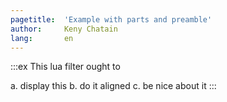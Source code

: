 ```yaml
---
pagetitle:  'Example with parts and preamble'
author:     Keny Chatain
lang:       en
---
```


:::ex
This lua filter ought to

a. display this
b. do it aligned
c. be nice about it
:::